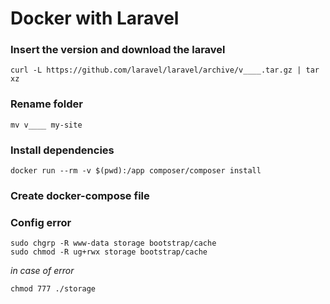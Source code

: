 # Docker with Laravel

### Insert the version and download the laravel
```curl -L https://github.com/laravel/laravel/archive/v____.tar.gz | tar xz ```

### Rename folder 

```mv v____ my-site```

### Install dependencies

```docker run --rm -v $(pwd):/app composer/composer install```

### Create docker-compose file


### Config error 

```
sudo chgrp -R www-data storage bootstrap/cache
sudo chmod -R ug+rwx storage bootstrap/cache
```

_in case of error_

```chmod 777 ./storage ``` 

